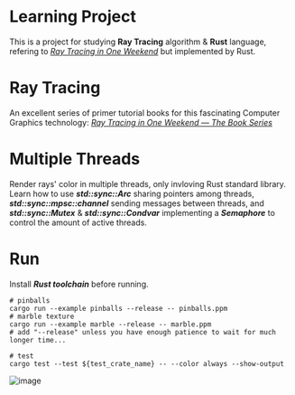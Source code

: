 # Learning Project

This is a project for studying **Ray Tracing** algorithm & **Rust** language, refering to [*Ray Tracing in One Weekend*](https://raytracing.github.io/books/RayTracingInOneWeekend.html) but implemented by Rust.

# Ray Tracing

An excellent series of primer tutorial books for this fascinating Computer Graphics technology: [*Ray Tracing in One Weekend — The Book Series*](https://raytracing.github.io/)

# Multiple Threads

Render rays' color in multiple threads, only invloving Rust standard library.
Learn how to use **_std::sync::Arc_** sharing pointers among threads, **_std::sync::mpsc::channel_** sending messages between threads, and **_std::sync::Mutex_** & **_std::sync::Condvar_** implementing a **_Semaphore_** to control the amount of active threads.

# Run

Install **_Rust toolchain_** before running.

```shell
# pinballs
cargo run --example pinballs --release -- pinballs.ppm
# marble texture
cargo run --example marble --release -- marble.ppm
# add "--release" unless you have enough patience to wait for much longer time...

# test
cargo test --test ${test_crate_name} -- --color always --show-output
```

![image](https://user-images.githubusercontent.com/31197208/170239680-b4f41d38-4b29-43fc-b182-64ff1cf54782.png)
